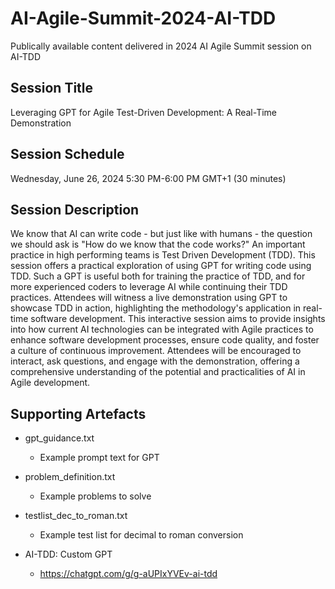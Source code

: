 # AI-Agile-Summit-2024-AI-TDD
Publically available content delivered in 2024 AI Agile Summit session on AI-TDD

## Session Title
Leveraging GPT for Agile Test-Driven Development: A Real-Time Demonstration

## Session Schedule
Wednesday, June 26, 2024
5:30 PM-6:00 PM GMT+1
(30 minutes)

## Session Description
We know that AI can write code - but just like with humans - the question we should ask is "How do we know that the code works?"
An important practice in high performing teams is Test Driven Development (TDD). This session offers a practical exploration of using GPT for writing code using TDD. Such a GPT is useful both for training the practice of TDD, and for more experienced coders to leverage AI while continuing their TDD practices.
Attendees will witness a live demonstration using GPT to showcase TDD in action, highlighting the methodology's application in real-time software development.
This interactive session aims to provide insights into how current AI technologies can be integrated with Agile practices to enhance software development processes, ensure code quality, and foster a culture of continuous improvement.
Attendees will be encouraged to interact, ask questions, and engage with the demonstration, offering a comprehensive understanding of the potential and practicalities of AI in Agile development.

## Supporting Artefacts
- gpt_guidance.txt
  - Example prompt text for GPT

- problem_definition.txt
  - Example problems to solve

- testlist_dec_to_roman.txt
  - Example test list for decimal to roman conversion
 
- AI-TDD: Custom GPT
  - https://chatgpt.com/g/g-aUPIxYVEv-ai-tdd 

